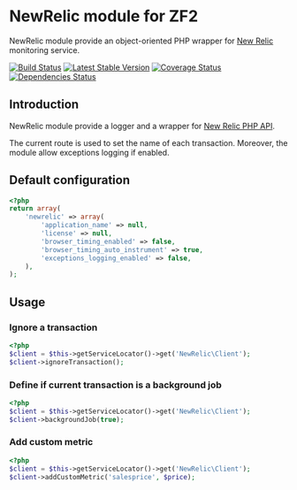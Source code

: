 NewRelic module for ZF2
=======================

NewRelic module provide an object-oriented PHP wrapper for [New Relic](http://newrelic.com/) monitoring service.

[![Build Status](https://secure.travis-ci.org/neeckeloo/NewRelic.png?branch=master)](http://travis-ci.org/neeckeloo/NewRelic)
[![Latest Stable Version](https://poser.pugx.org/neeckeloo/NewRelic/v/stable.png)](https://packagist.org/packages/neeckeloo/NewRelic)
[![Coverage Status](https://coveralls.io/repos/neeckeloo/NewRelic/badge.png)](https://coveralls.io/r/neeckeloo/NewRelic)
[![Dependencies Status](https://d2xishtp1ojlk0.cloudfront.net/d/6979063)](http://depending.in/neeckeloo/NewRelic)

Introduction
------------

NewRelic module provide a logger and a wrapper for [New Relic PHP API](https://newrelic.com/docs/php/the-php-api).

The current route is used to set the name of each transaction. Moreover, the module allow exceptions logging if enabled.

Default configuration
---------------------

```php
<?php
return array(
    'newrelic' => array(
        'application_name' => null,
        'license' => null,
        'browser_timing_enabled' => false,
        'browser_timing_auto_instrument' => true,
        'exceptions_logging_enabled' => false,
    ),
);
```

Usage
-----

### Ignore a transaction

```php
<?php
$client = $this->getServiceLocator()->get('NewRelic\Client');
$client->ignoreTransaction();
```

### Define if current transaction is a background job

```php
<?php
$client = $this->getServiceLocator()->get('NewRelic\Client');
$client->backgroundJob(true);
```

### Add custom metric

```php
<?php
$client = $this->getServiceLocator()->get('NewRelic\Client');
$client->addCustomMetric('salesprice', $price);
```
